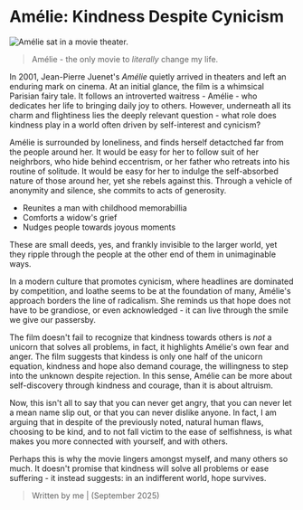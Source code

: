 # Amélie: Kindness Despite Cynicism

![Amélie sat in a movie theater.](https://splicetoday.imgix.net/uploads/posts/photos/33712/amelie_film_still_a_l.jpg.webp?ixlib=rails-2.1.4&w=1200&h=630&s=36fa34fe3a9d842bba433fe09803e4e6)
> Amélie - the only movie to *literally* change my life. 

In 2001, Jean-Pierre Juenet's *Amélie* quietly arrived in theaters and left an enduring mark on cinema. At an initial glance, the film is a whimsical Parisian fairy tale. It follows an introverted waitress - Amélie - who dedicates her life to bringing daily joy to others. However, underneath all its charm and flightiness lies the deeply relevant question - what role does kindness play in a world often driven by self-interest and cynicism?

Amélie is surrounded by loneliness, and finds herself detactched far from the people around her. It would be easy for her to follow suit of her neighrbors, who hide behind eccentrism, or her father who retreats into his routine of solitude. It would be easy for her to indulge the self-absorbed nature of those around her, yet she rebels against this. Through a vehicle of anonymity and silence, she commits to acts of generosity. 

* Reunites a man with childhood memorabillia
* Comforts a widow's grief 
* Nudges people towards joyous moments 

These are small deeds, yes, and frankly invisible to the larger world, yet they ripple through the people at the other end of them in unimaginable ways.

In a modern culture that promotes cynicism, where headlines are dominated by competition, and loathe seems to be at the foundation of many, Amélie's approach borders the line of radicalism. She reminds us that hope does not have to be grandiose, or even acknowledged - it can live through the smile we give our passersby. 

The film doesn't fail to recognize that kindness towards others is *not* a unicorn that solves all problems, in fact, it highlights Amélie's own fear and anger. The film suggests that kindess is only one half of the unicorn equation, kindness and hope also demand courage, the willingness to step into the unknown despite rejection. In this sense, Amélie can be more about self-discovery through kindness and courage, than it is about altruism.

Now, this isn't all to say that you can never get angry, that you can never let a mean name slip out, or that you can never dislike anyone. In fact, I am arguing that in despite of the previously noted, natural human flaws, choosing to be kind, and to not fall victim to the ease of selfishness, is what makes you more connected with yourself, and with others.

Perhaps this is why the movie lingers amongst myself, and many others so much. It doesn't promise that kindness will solve all problems or ease suffering - it instead suggests: in an indifferent world, hope survives. 

> Written by me | (September 2025)
